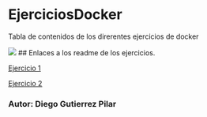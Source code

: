 # EjerciciosDocker
Tabla de contenidos de los direrentes ejercicios de docker

<img src="https://www.muycomputerpro.com/wp-content/uploads/2018/07/docker.png">
## Enlaces a los readme de los ejercicios.



<p><a href="/Practica1/readme.md">Ejercicio 1</a></p>
<p><a href="/Practica2/readme.md">Ejercicio 2</a></p>


### Autor: Diego Gutierrez Pilar
